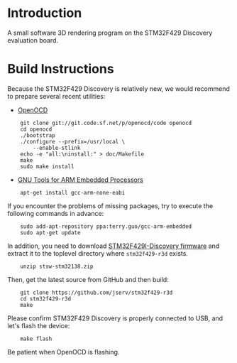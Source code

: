 Introduction
============
A small software 3D rendering program on the STM32F429 Discovery evaluation
board.

Build Instructions
==================
Because the STM32F429 Discovery is relatively new, we would recommend to
prepare several recent utilities:

* [OpenOCD](http://openocd.sourceforge.net/)
```
    git clone git://git.code.sf.net/p/openocd/code openocd
    cd openocd
    ./bootstrap
    ./configure --prefix=/usr/local \
        --enable-stlink
    echo -e "all:\ninstall:" > doc/Makefile
    make
    sudo make install
```
* [GNU Tools for ARM Embedded Processors](https://launchpad.net/gcc-arm-embedded)
```
    apt-get install gcc-arm-none-eabi
```
If you encounter the problems of missing packages, try to execute the
following commands in advance:
```
    sudo add-apt-repository ppa:terry.guo/gcc-arm-embedded
    sudo apt-get update
```

In addition, you need to download [STM32F429I-Discovery firmware](http://www.st.com/web/en/catalog/tools/PF259429)
and extract it to the toplevel directory where `stm32f429-r3d` exists.

```
    unzip stsw-stm32138.zip
```

Then, get the latest source from GitHub and then build:
```
    git clone https://github.com/jserv/stm32f429-r3d
    cd stm32f429-r3d
    make
```

Please confirm STM32F429 Discovery is properly connected to USB, and let's flash the device:
```
    make flash
```

Be patient when OpenOCD is flashing.
